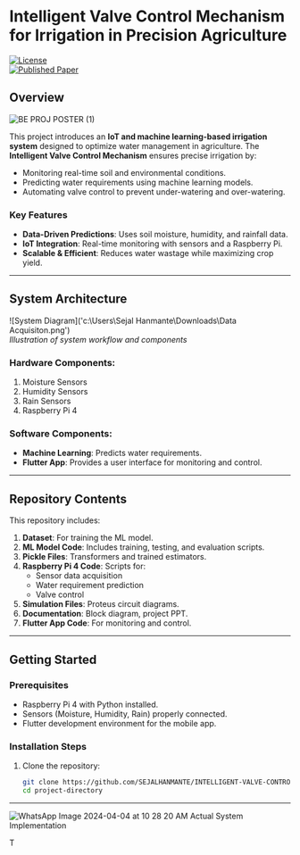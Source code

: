 # Intelligent Valve Control Mechanism for Irrigation in Precision Agriculture  

[![License](https://img.shields.io/badge/license-MIT-green)](LICENSE)  
[![Published Paper](https://img.shields.io/badge/Published%20Paper-Link-blue)](https://doi.org/10.47392/IRJAEH.2024.0379)  

## Overview  

![BE PROJ POSTER (1)](https://github.com/SEJALHANMANTE/INTELLIGENT-VALVE-CONTROL-MECHANISM-FOR-IRRIGATION-IN-PRECISION-AGRICULTURE/assets/120907298/47c073a4-7b01-469e-94e3-5f822310247b)

This project introduces an **IoT and machine learning-based irrigation system** designed to optimize water management in agriculture. The **Intelligent Valve Control Mechanism** ensures precise irrigation by:  
- Monitoring real-time soil and environmental conditions.  
- Predicting water requirements using machine learning models.  
- Automating valve control to prevent under-watering and over-watering.  

### Key Features  
- **Data-Driven Predictions**: Uses soil moisture, humidity, and rainfall data.  
- **IoT Integration**: Real-time monitoring with sensors and a Raspberry Pi.  
- **Scalable & Efficient**: Reduces water wastage while maximizing crop yield.  

---

## System Architecture  

![System Diagram]('c:\Users\Sejal Hanmante\Downloads\Data Acquisiton.png')  
*Illustration of system workflow and components*  

### Hardware Components:  
1. Moisture Sensors  
2. Humidity Sensors  
3. Rain Sensors  
4. Raspberry Pi 4  

### Software Components:  
- **Machine Learning**: Predicts water requirements.  
- **Flutter App**: Provides a user interface for monitoring and control.  

---

## Repository Contents  

This repository includes:  
1. **Dataset**: For training the ML model.  
2. **ML Model Code**: Includes training, testing, and evaluation scripts.  
3. **Pickle Files**: Transformers and trained estimators.  
4. **Raspberry Pi 4 Code**: Scripts for:  
   - Sensor data acquisition  
   - Water requirement prediction  
   - Valve control  
5. **Simulation Files**: Proteus circuit diagrams.  
6. **Documentation**: Block diagram, project PPT.  
7. **Flutter App Code**: For monitoring and control.  

---

## Getting Started  

### Prerequisites  
- Raspberry Pi 4 with Python installed.  
- Sensors (Moisture, Humidity, Rain) properly connected.  
- Flutter development environment for the mobile app.  

### Installation Steps  
1. Clone the repository:  
   ```bash
   git clone https://github.com/SEJALHANMANTE/INTELLIGENT-VALVE-CONTROL-MECHANISM-FOR-IRRIGATION-IN-PRECISION-AGRICULTURE.git
   cd project-directory


---


![WhatsApp Image 2024-04-04 at 10 28 20 AM](https://github.com/SEJALHANMANTE/INTELLIGENT-VALVE-CONTROL-MECHANISM-FOR-IRRIGATION-IN-PRECISION-AGRICULTURE/assets/120907298/6d150c15-7e95-4f0b-a3c3-ba25c3a589bf)
Actual System Implementation 

T


